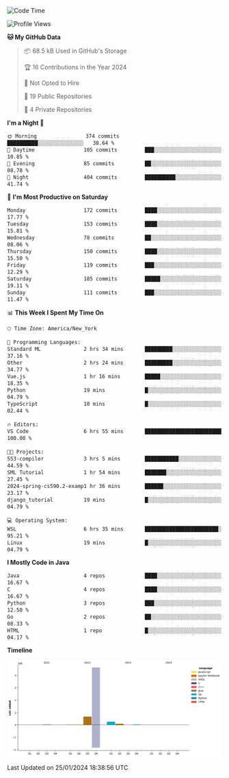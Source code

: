 <!--START_SECTION:waka-->
![Code Time](http://img.shields.io/badge/Code%20Time-11%20hrs%2020%20mins-blue)

![Profile Views](http://img.shields.io/badge/Profile%20Views-78-blue)

**🐱 My GitHub Data** 

> 📦 68.5 kB Used in GitHub's Storage 
 > 
> 🏆 16 Contributions in the Year 2024
 > 
> 🚫 Not Opted to Hire
 > 
> 📜 19 Public Repositories 
 > 
> 🔑 4 Private Repositories 
 > 
**I'm a Night 🦉** 

```text
🌞 Morning                374 commits         ██████████░░░░░░░░░░░░░░░   38.64 % 
🌆 Daytime                105 commits         ███░░░░░░░░░░░░░░░░░░░░░░   10.85 % 
🌃 Evening                85 commits          ██░░░░░░░░░░░░░░░░░░░░░░░   08.78 % 
🌙 Night                  404 commits         ██████████░░░░░░░░░░░░░░░   41.74 % 
```
📅 **I'm Most Productive on Saturday** 

```text
Monday                   172 commits         ████░░░░░░░░░░░░░░░░░░░░░   17.77 % 
Tuesday                  153 commits         ████░░░░░░░░░░░░░░░░░░░░░   15.81 % 
Wednesday                78 commits          ██░░░░░░░░░░░░░░░░░░░░░░░   08.06 % 
Thursday                 150 commits         ████░░░░░░░░░░░░░░░░░░░░░   15.50 % 
Friday                   119 commits         ███░░░░░░░░░░░░░░░░░░░░░░   12.29 % 
Saturday                 185 commits         █████░░░░░░░░░░░░░░░░░░░░   19.11 % 
Sunday                   111 commits         ███░░░░░░░░░░░░░░░░░░░░░░   11.47 % 
```


📊 **This Week I Spent My Time On** 

```text
🕑︎ Time Zone: America/New_York

💬 Programming Languages: 
Standard ML              2 hrs 34 mins       █████████░░░░░░░░░░░░░░░░   37.16 % 
Other                    2 hrs 24 mins       █████████░░░░░░░░░░░░░░░░   34.77 % 
Vue.js                   1 hr 16 mins        █████░░░░░░░░░░░░░░░░░░░░   18.35 % 
Python                   19 mins             █░░░░░░░░░░░░░░░░░░░░░░░░   04.79 % 
TypeScript               10 mins             █░░░░░░░░░░░░░░░░░░░░░░░░   02.44 % 

🔥 Editors: 
VS Code                  6 hrs 55 mins       █████████████████████████   100.00 % 

🐱‍💻 Projects: 
553-compiler             3 hrs 5 mins        ███████████░░░░░░░░░░░░░░   44.59 % 
SML Tutorial             1 hr 54 mins        ███████░░░░░░░░░░░░░░░░░░   27.45 % 
2024-spring-cs590.2-examp1 hr 36 mins        ██████░░░░░░░░░░░░░░░░░░░   23.17 % 
django_tutorial          19 mins             █░░░░░░░░░░░░░░░░░░░░░░░░   04.79 % 

💻 Operating System: 
WSL                      6 hrs 35 mins       ████████████████████████░   95.21 % 
Linux                    19 mins             █░░░░░░░░░░░░░░░░░░░░░░░░   04.79 % 
```

**I Mostly Code in Java** 

```text
Java                     4 repos             ████░░░░░░░░░░░░░░░░░░░░░   16.67 % 
C                        4 repos             ████░░░░░░░░░░░░░░░░░░░░░   16.67 % 
Python                   3 repos             ███░░░░░░░░░░░░░░░░░░░░░░   12.50 % 
Go                       2 repos             ██░░░░░░░░░░░░░░░░░░░░░░░   08.33 % 
HTML                     1 repo              █░░░░░░░░░░░░░░░░░░░░░░░░   04.17 % 
```



**Timeline**

![Lines of Code chart](https://raw.githubusercontent.com/fqzz2000/fqzz2000/main/assets/bar_graph.png)


 Last Updated on 25/01/2024 18:38:56 UTC
<!--END_SECTION:waka-->
